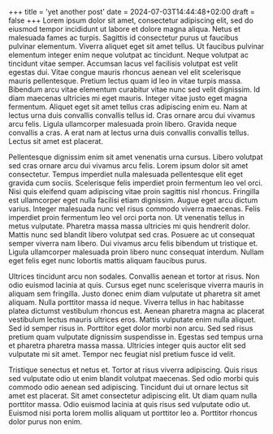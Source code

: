 +++
title = 'yet another post'
date = 2024-07-03T14:44:48+02:00
draft = false
+++
Lorem ipsum dolor sit amet, consectetur adipiscing elit, sed do
eiusmod tempor incididunt ut labore et dolore magna aliqua. Netus et
malesuada fames ac turpis. Sagittis id consectetur purus ut faucibus
pulvinar elementum. Viverra aliquet eget sit amet tellus. Ut faucibus
pulvinar elementum integer enim neque volutpat ac tincidunt. Neque
volutpat ac tincidunt vitae semper. Accumsan lacus vel facilisis
volutpat est velit egestas dui. Vitae congue mauris rhoncus aenean vel
elit scelerisque mauris pellentesque. Pretium lectus quam id leo in
vitae turpis massa. Bibendum arcu vitae elementum curabitur vitae nunc
sed velit dignissim. Id diam maecenas ultricies mi eget
mauris. Integer vitae justo eget magna fermentum. Aliquet eget sit
amet tellus cras adipiscing enim eu. Nam at lectus urna duis convallis
convallis tellus id. Cras ornare arcu dui vivamus arcu felis. Ligula
ullamcorper malesuada proin libero. Gravida neque convallis a cras. A
erat nam at lectus urna duis convallis convallis tellus. Lectus sit
amet est placerat.

Pellentesque dignissim enim sit amet venenatis urna cursus. Libero
volutpat sed cras ornare arcu dui vivamus arcu felis. Lorem ipsum
dolor sit amet consectetur. Tempus imperdiet nulla malesuada
pellentesque elit eget gravida cum sociis. Scelerisque felis imperdiet
proin fermentum leo vel orci. Nisi quis eleifend quam adipiscing vitae
proin sagittis nisl rhoncus. Fringilla est ullamcorper eget nulla
facilisi etiam dignissim. Augue eget arcu dictum varius. Integer
malesuada nunc vel risus commodo viverra maecenas. Felis imperdiet
proin fermentum leo vel orci porta non. Ut venenatis tellus in metus
vulputate. Pharetra massa massa ultricies mi quis hendrerit
dolor. Mattis nunc sed blandit libero volutpat sed cras. Posuere ac ut
consequat semper viverra nam libero. Dui vivamus arcu felis bibendum
ut tristique et. Ligula ullamcorper malesuada proin libero nunc
consequat interdum. Nullam eget felis eget nunc lobortis mattis
aliquam faucibus purus.

Ultrices tincidunt arcu non sodales. Convallis aenean et tortor at
risus. Non odio euismod lacinia at quis. Cursus eget nunc scelerisque
viverra mauris in aliquam sem fringilla. Justo donec enim diam
vulputate ut pharetra sit amet aliquam. Nulla porttitor massa id
neque. Viverra tellus in hac habitasse platea dictumst vestibulum
rhoncus est. Aenean pharetra magna ac placerat vestibulum lectus
mauris ultrices eros. Mattis vulputate enim nulla aliquet. Sed id
semper risus in. Porttitor eget dolor morbi non arcu. Sed sed risus
pretium quam vulputate dignissim suspendisse in. Egestas sed tempus
urna et pharetra pharetra massa massa. Ultricies integer quis auctor
elit sed vulputate mi sit amet. Tempor nec feugiat nisl pretium fusce
id velit.

Tristique senectus et netus et. Tortor at risus viverra
adipiscing. Quis risus sed vulputate odio ut enim blandit volutpat
maecenas. Sed odio morbi quis commodo odio aenean sed
adipiscing. Tincidunt dui ut ornare lectus sit amet est placerat. Sit
amet consectetur adipiscing elit. Ut diam quam nulla porttitor
massa. Odio euismod lacinia at quis risus sed vulputate odio
ut. Euismod nisi porta lorem mollis aliquam ut porttitor leo
a. Porttitor rhoncus dolor purus non enim.
